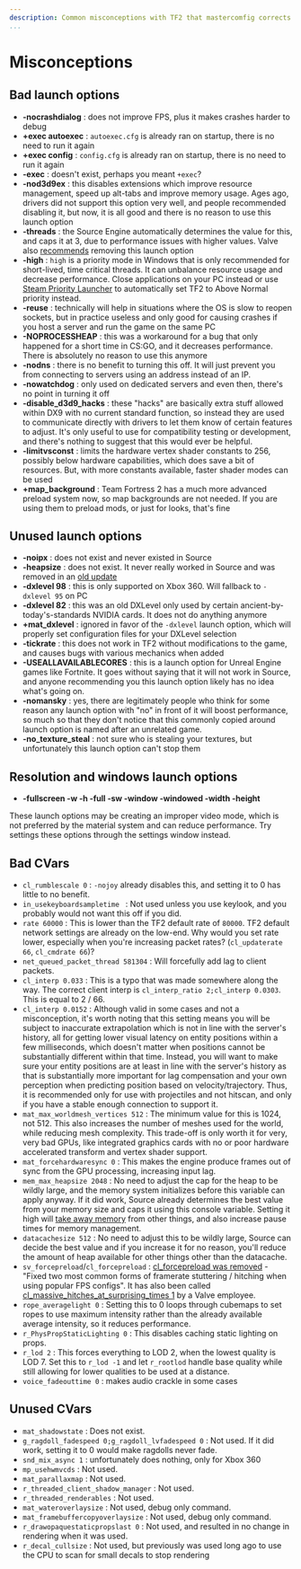 ```yaml
---
description: Common misconceptions with TF2 that mastercomfig corrects.
...
```


# Misconceptions

## Bad launch options

* **-nocrashdialog** : does not improve FPS, plus it makes crashes harder to debug
* **+exec autoexec** : `autoexec.cfg` is already ran on startup, there is no need to run it again
* **+exec config** : `config.cfg` is already ran on startup, there is no need to run it again
* **-exec** : doesn't exist, perhaps you meant `+exec`?
* **-nod3d9ex** : this disables extensions which improve resource management, speed up alt-tabs and improve memory usage. Ages ago, drivers did not support this option very well, and people recommended disabling it, but now, it is all good and there is no reason to use this launch option
* **-threads** : the Source Engine automatically determines the value for this, and caps it at 3, due to performance issues with higher values. Valve also [recommends](https://www.reddit.com/r/GlobalOffensive/comments/5y8r7v/in_depth_discussion_of_the_threads_launch_option/dep5yno/) removing this launch option
* **-high** : `high` is a priority mode in Windows that is only recommended for short-lived, time critical threads. It can unbalance resource usage and decrease performance. Close applications on your PC instead or use [Steam Priority Launcher](https://github.com/Leo40Git/SteamPriorityLauncher) to automatically set TF2 to Above Normal priority instead.
* **-reuse** : technically will help in situations where the OS is slow to reopen sockets, but in practice useless and only good for causing crashes if you host a server and run the game on the same PC
* **-NOPROCESSHEAP** : this was a workaround for a bug that only happened for a short time in CS:GO, and it decreases performance. There is absolutely no reason to use this anymore
* **-nodns** : there is no benefit to turning this off. It will just prevent you from connecting to servers using an address instead of an IP.
* **-nowatchdog** : only used on dedicated servers and even then, there's no point in turning it off
* **-disable_d3d9_hacks** : these "hacks" are basically extra stuff allowed within DX9 with no current standard function, so instead they are used to communicate directly with drivers to let them know of certain features to adjust. It's only useful to use for compatibility testing or development, and there's nothing to suggest that this would ever be helpful.
* **-limitvsconst** : limits the hardware vertex shader constants to 256, possibly below hardware capabilities, which does save a bit of resources. But, with more constants available, faster shader modes can be used
* **+map_background** : Team Fortress 2 has a much more advanced preload system now, so map backgrounds are not needed. If you are using them to preload mods, or just for looks, that's fine

## Unused launch options

* **-noipx** : does not exist and never existed in Source
* **-heapsize** : does not exist. It never really worked in Source and was removed in an [old update](https://store.steampowered.com/oldnews/4371)
* **-dxlevel 98** : this is only supported on Xbox 360. Will fallback to `-dxlevel 95` on PC
* **-dxlevel 82** : this was an old DXLevel only used by certain ancient-by-today's-standards NVIDIA cards. It does not do anything anymore
* **+mat_dxlevel** : ignored in favor of the `-dxlevel` launch option, which will properly set configuration files for your DXLevel selection
* **-tickrate** : this does not work in TF2 without modifications to the game, and causes bugs with various mechanics when added
* **-USEALLAVAILABLECORES** : this is a launch option for Unreal Engine games like Fortnite. It goes without saying that it will not work in Source, and anyone recommending you this launch option likely has no idea what's going on.
* **-nomansky** : yes, there are legitimately people who think for some reason any launch option with "no" in front of it will boost performance, so much so that they don't notice that this commonly copied around launch option is named after an unrelated game.
* **-no_texture_steal** : not sure who is stealing your textures, but unfortunately this launch option can't stop them

## Resolution and windows launch options

* **-fullscreen -w -h -full -sw -window -windowed -width -height**

These launch options may be creating an improper video mode, which is not preferred by the material system and can reduce performance. Try settings these options through the settings window instead.

## Bad CVars

* `cl_rumblescale 0` : `-nojoy` already disables this, and setting it to 0 has little to no benefit.
* `in_usekeyboardsampletime ` : Not used unless you use keylook, and you probably would not want this off if you did.
* `rate 60000` : This is lower than the TF2 default rate of `80000`. TF2 default network settings are already on the low-end. Why would you set rate lower, especially when you're increasing packet rates? (`cl_updaterate 66`, `cl_cmdrate 66`)?
* `net_queued_packet_thread 581304` : Will forcefully add lag to client packets.
* `cl_interp 0.033` : This is a typo that was made somewhere along the way. The correct client interp is `cl_interp_ratio 2;cl_interp 0.0303`. This is equal to 2 / 66.
* `cl_interp 0.0152` : Although valid in some cases and not a misconception, it's worth noting that this setting means you will be subject to inaccurate extrapolation which is not in line with the server's history, all for getting lower visual latency on entity positions within a few milliseconds, which doesn't matter when positions cannot be substantially different within that time. Instead, you will want to make sure your entity positions are at least in line with the server's history as that is substantially more important for lag compensation and your own perception when predicting position based on velocity/trajectory. Thus, it is recommended only for use with projectiles and not hitscan, and only if you have a stable enough connection to support it.
* `mat_max_worldmesh_vertices 512` : The minimum value for this is 1024, not 512. This also increases the number of meshes used for the world, while reducing mesh complexity. This trade-off is only worth it for very, very bad GPUs, like integrated graphics cards with no or poor hardware accelerated transform and vertex shader support.
* `mat_forcehardwaresync 0` : This makes the engine produce frames out of sync from the GPU processing, increasing input lag.
* `mem_max_heapsize 2048` : No need to adjust the cap for the heap to be wildly large, and the memory system initializes before this variable can apply anyway. If it did work, Source already determines the best value from your memory size and caps it using this console variable. Setting it high will [take away memory](https://github.com/ValveSoftware/Source-1-Games/issues/1543#issuecomment-520534294) from other things, and also increase pause times for memory management.
* `datacachesize 512` : No need to adjust this to be wildly large, Source can decide the best value and if you increase it for no reason, you'll reduce the amount of heap available for other things other than the datacache.
* `sv_forcepreload`/`cl_forcepreload` : [cl_forcepreload was removed](https://www.teamfortress.com/post.php?id=19733) - "Fixed two most common forms of framerate stuttering / hitching when using popular FPS configs". It has also been called [cl_massive_hitches_at_surprising_times 1](https://www.reddit.com/r/GlobalOffensive/comments/adq2a4/never_install_csgo_on_an_old_hard_drive/edlbh3d/) by a Valve employee.
* `rope_averagelight 0` : Setting this to 0 loops through cubemaps to set ropes to use maximum intensity rather than the already available average intensity, so it reduces performance.
* `r_PhysPropStaticLighting 0` : This disables caching static lighting on props.
* `r_lod 2` : This forces everything to LOD 2, when the lowest quality is LOD 7. Set this to `r_lod -1` and let `r_rootlod` handle base quality while still allowing for lower qualities to be used at a distance.
* `voice_fadeouttime 0` : makes audio crackle in some cases

## Unused CVars

* `mat_shadowstate` : Does not exist.
* `g_ragdoll_fadespeed 0;g_ragdoll_lvfadespeed 0` : Not used. If it did work, setting it to 0 would make ragdolls never fade.
* `snd_mix_async 1` : unfortunately does nothing, only for Xbox 360
* `mp_usehwmvcds` : Not used.
* `mat_parallaxmap` : Not used.
* `r_threaded_client_shadow_manager` : Not used.
* `r_threaded_renderables` : Not used.
* `mat_wateroverlaysize` : Not used, debug only command.
* `mat_framebuffercopyoverlaysize` : Not used, debug only command.
* `r_drawopaquestaticpropslast 0` : Not used, and resulted in no change in rendering when it was used.
* `r_decal_cullsize` : Not used, but previously was used long ago to use the CPU to scan for small decals to stop rendering
